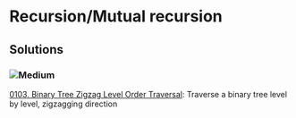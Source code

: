 # Recursion/Mutual recursion

## Solutions

### ![Medium](https://img.shields.io/badge/Medium-fac31d)

[0103. Binary Tree Zigzag Level Order Traversal](/Recursion%2FMutual%20recursion%2F0103.%20Binary%20Tree%20Zigzag%20Level%20Order%20Traversal): Traverse a binary tree level by level, zigzagging direction
